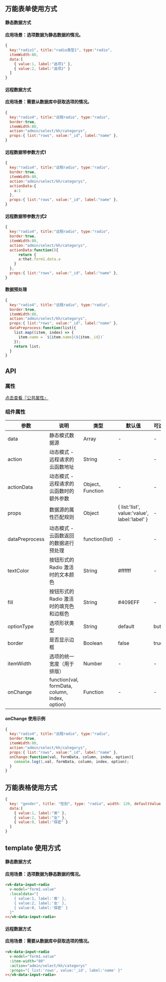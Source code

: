 ## 万能表单使用方式
#### 静态数据方式
#### 应用场景：选项数据为静态数据的情况。
```js
{
  key:"radio1", title:"radio类型1", type:"radio",
  itemWidth:80,
  data:[
    { value:1, label:"选项1" },
    { value:2, label:"选项2" }
  ]
}
```

#### 远程数据方式
#### 应用场景：需要从数据库中获取选项的情况。
```js
{
  key:"radio4", title:"远程radio", type:"radio",
  border:true,
  itemWidth:80,
  action:"admin/select/kh/categorys",
  props:{ list:"rows", value:"_id", label:"name" },
}
```
#### 远程数据带参数方式1
```js
{
  key:"radio4", title:"远程radio", type:"radio",
  border:true,
  itemWidth:80,
  action:"admin/select/kh/categorys",
  actionData:{
    a:1
  },
  props:{ list:"rows", value:"_id", label:"name" },
}
```
#### 远程数据带参数方式2
```js
{
  key:"radio4", title:"远程radio", type:"radio",
  border:true,
  itemWidth:80,
  action:"admin/select/kh/categorys",
  actionData:function(){
      return {
      a:that.form1.data.a
    }
  },
  props:{ list:"rows", value:"_id", label:"name" },
}
```
#### 数据预处理
```js
{
  key:"radio4", title:"远程radio", type:"radio",
  border:true,
  itemWidth:80,
  action:"admin/select/kh/categorys",
  props:{ list:"rows", value:"_id", label:"name" },
  dataPreprocess:function(list){
    list.map((item, index) => {
      item.name = `${item.name}(${item._id})`
    });
    return list;
  }
}
```



## API

### 属性

[点击查看『公共属性』](https://gitee.com/vk-uni/vk-uni-cloud-router/wikis/pages?sort_id=4051177&doc_id=975983)

### 组件属性

| 参数             | 说明                           | 类型    | 默认值  | 可选值 |
|------------------|-------------------------------|---------|--------|-------|
| data            | 静态模式数据源 | Array  | - | -  |
| action          | 动态模式 - 远程请求的云函数地址 | String  | - | -  |
| actionData          | 动态模式 - 远程请求的云函数时的额外参数 | Object、Function  | - | -  |
| props          | 数据源的属性匹配规则 | Object  | { list:'list', value:'value', label:'label' } | -  |
| dataPreprocess          | 动态模式 - 云函数返回的数据进行预处理 | function(list)  | - | -  |
| textColor      | 按钮形式的 Radio 激活时的文本颜色 | String  | #ffffff | -  |
| fill      | 按钮形式的 Radio 激活时的填充色和边框色 | String  | #409EFF | -  |
| optionType        | 选项形状类型 | String  | default | button  |
| border          | 是否显示边框 | Boolean  | false| true |
| itemWidth          | 选项的统一宽度（用于排版） | Number  | - | -  |
| onChange          | function(val, formData, column, index, option) | Function  | -| -  |

#### onChange 使用示例
```js
{
  key:"radio4", title:"远程radio", type:"radio",
  border:true,
  itemWidth:80,
  action:"admin/select/kh/categorys",
  props:{ list:"rows", value:"_id", label:"name" },
  onChange:function(val, formData, column, index, option){
    console.log(1,val, formData, column, index, option);
  }
}
```

## 万能表格使用方式

```js
{ 
  key: "gender", title: "性别", type: "radio", width: 120, defaultValue:0,
  data:[
    { value:1, label:"男" },
    { value:2, label:"女" },
    { value:0, label:"保密" }
  ]
}
```


## template 使用方式
#### 静态数据方式
#### 应用场景：选项数据为静态数据的情况。
```html
<vk-data-input-radio
  v-model="form1.value"
  :localdata="[
    { value:1, label:'男' },
    { value:2, label:'女' },
    { value:0, label:'保密' }
  ]"
></vk-data-input-radio>
```
#### 远程数据方式
#### 应用场景：需要从数据库中获取选项的情况。
```html
<vk-data-input-radio
  v-model="form1.value"
  :item-width="80"
  :action="admin/select/kh/categorys"
  :props="{ list:'rows', value:'_id', label:'name' }"
></vk-data-input-radio>
```
